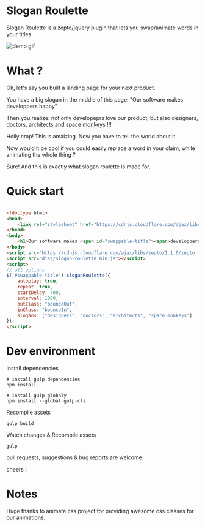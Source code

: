 # Slogan Roulette

Slogan Roulette is a zepto/jquery plugin that lets you swap/animate words in your titles. 

![demo gif](http://pweebo.com/transfers/tid20c4155a7f635743/fid7b62d51aa7592d27/download)


# What ?

Ok, let's say you built a landing page for your next product.

You have a big slogan in the middle of this page: "Our software makes developpers happy"

Then you realize: not only developeprs love our product, but also designers, doctors, architects and space monkeys !!!

Holly crap! This is amaizing. Now you have to tell the world about it.

Now would it be cool if you could easily replace a word in your claim, while animating the whole thing ?

Sure! And this is exactly what slogan roulette is made for.


# Quick start

```html

<!doctype html>
<head>
	<link rel="stylesheet" href="https://cdnjs.cloudflare.com/ajax/libs/animate.css/3.5.1/animate.min.css"/>
</head>
<body>
	<h1>Our software makes <span id="swappable-title"><span>developpers</span></span> happy</h1>
</body>
<script src="https://cdnjs.cloudflare.com/ajax/libs/zepto/1.1.6/zepto.min.js"></script>
<script src="dist/slogan-roulette.min.js"></script>
<script>
// all options
$('#swappable-title').sloganRoulette({
	autoplay: true,
	repeat: true,
	startDelay: 700,
	interval: 1000,
	outClass: "bounceOut",
	inClass: "bounceIn",
	slogans: ["designers", "doctors", "architects", "space monkeys"]
});
</script>

```


# Dev environment

Install dependencies
```
# install gulp dependencies
npm install

# install gulp globaly
npm install --global gulp-cli

```

Recompile assets
```
gulp build
```


Watch changes & Recompile assets
```
gulp
```

pull requests, suggestions & bug reports are welcome

cheers !


# Notes

Huge thanks to animate.css project for providing awesome css classes for our animations.


